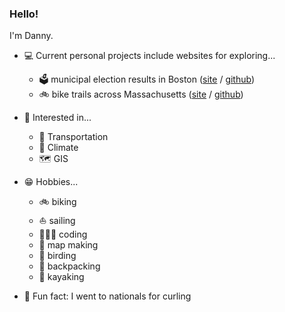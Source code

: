 ### Hello!

I'm Danny.

- 💻 Current personal projects include websites for exploring...
  -  🗳 municipal election results in Boston ([site](https://dnoenickx.github.io/boston-votes/) / [github](https://github.com/dnoenickx/boston-votes))
  -  🚲 bike trails across Massachusetts ([site](https://masstrailtracker.com/) / [github](https://github.com/dnoenickx/mass-trail-tracker))
 
- 🤔 Interested in...
  - 🚃 Transportation
  - 🔋 Climate
  - 🗺 GIS

- 😁 Hobbies...
  - 🚲 biking
  - ⛵️ sailing
  - 👨🏻‍💻 coding
  - 🗾 map making
  - 🦆 birding
  - 🥾 backpacking
  - 🛶 kayaking
 
- 🥌 Fun fact: I went to nationals for curling
